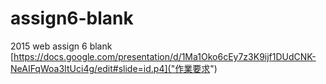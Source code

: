 # assign6-blank
2015 web assign 6 blank
[https://docs.google.com/presentation/d/1Ma1Oko6cEy7z3K9ijf1DUdCNK-NeAIFqWoa3ItUci4g/edit#slide=id.p4]("作業要求")
